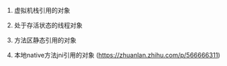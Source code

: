 1. 虚拟机栈引用的对象

2. 处于存活状态的线程对象

3. 方法区静态引用的对象

4. 本地native方法jni引用的对象
(https://zhuanlan.zhihu.com/p/566666311)